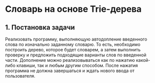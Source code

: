 # Словарь на основе Trie-дерева
## 1. Постановка задачи
Реализовать программу, выполняющую автодопление введенного слова по изначально заданному словарю.
То есть, необходимо построить дерево, которое будет словарем, а затем выполнить проверку и предложить подходящие варианты слов по введенной части.
Дополнение можно реализовываться как по нажатию какой-либо клавиши, так и любым другим способом.
После нажатия программа не должна завершаться и ждать нового ввода от пользователя.
